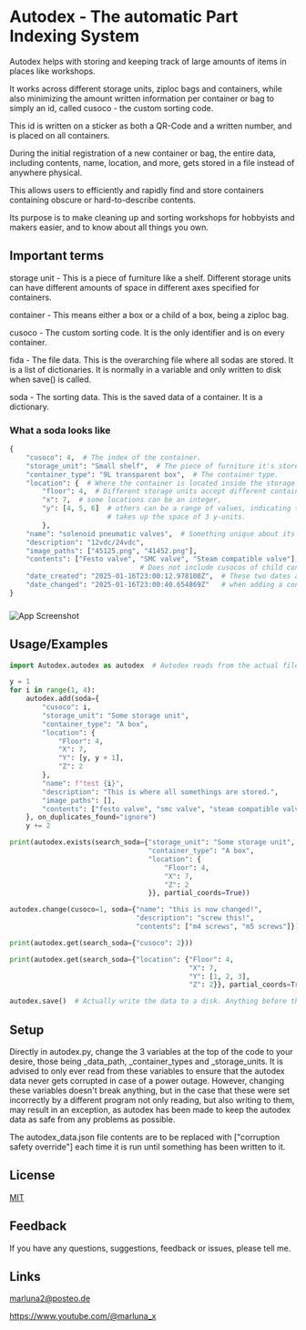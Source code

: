 
# Autodex - The automatic Part Indexing System

Autodex helps with storing and keeping track of large amounts of items in places like workshops.

It works across different storage units, ziploc bags and containers, while also minimizing the amount written information per container or bag to simply an id, called cusoco - the custom sorting code.

This id is written on a sticker as both a QR-Code and a written number, and is placed on all containers.

During the initial registration of a new container or bag, the entire data, including contents, name, location, and more, gets stored in a file instead of anywhere physical.

This allows users to efficiently and rapidly find and store containers containing obscure or hard-to-describe contents.

Its purpose is to make cleaning up and sorting workshops for hobbyists and makers easier, 
and to know about all things you own.

## Important terms

storage unit - This is a piece of furniture like a shelf. Different storage units can have different amounts of space in different axes specified for containers. 

container - This means either a box or a child of a box, being a ziploc bag.

cusoco - The custom sorting code. It is the only identifier and is on every container.

fida - The file data. This is the overarching file where all sodas are stored. It is a list of dictionaries. It is normally in a variable and only written to disk when save() is called.

soda - The sorting data. This is the saved data of a container. It is a dictionary.

### What a soda looks like

```python
{
    "cusoco": 4,  # The index of the container.
    "storage_unit": "Small shelf",  # The piece of furniture it's stored in.
    "container_type": "9L transparent box",  # The container type.
    "location": {  # Where the container is located inside the storage unit.
        "floor": 4,  # Different storage units accept different container types,
        "x": 7,  # some locations can be an integer,
        "y": [4, 5, 6]  # others can be a range of values, indicating that the container
                        # takes up the space of 3 y-units.
        },
    "name": "solenoid pneumatic valves",  # Something unique about its contents.
    "description": "12vdc/24vdc", 
    "image_paths": ["45125.png", "41452.png"],
    "contents": ["Festo valve", "SMC valve", "Steam compatible valve"],
                                # Does not include cusocos of child containers.
    "date_created": "2025-01-16T23:00:12.978108Z",  # These two dates are not needed 
    "date_changed": "2025-01-16T23:00:40.654869Z"   # when adding a container.
}
```

###

![App Screenshot](https://i.ibb.co/Lz4DKvbr/Page1-2.png)
## Usage/Examples

``` python
import Autodex.autodex as autodex  # Autodex reads from the actual file and checks it for any problems.

y = 1
for i in range(1, 4):
    autodex.add(soda={
        "cusoco": i,
        "storage_unit": "Some storage unit",
        "container_type": "A box",
        "location": {
            "Floor": 4,
            "X": 7,
            "Y": [y, y + 1],
            "Z": 2
        },
        "name": f"test {i}",
        "description": "This is where all somethings are stored.",
        "image_paths": [],
        "contents": ["festo valve", "smc valve", "steam compatible valve"]
    }, on_duplicates_found="ignore")
    y += 2

print(autodex.exists(search_soda={"storage_unit": "Some storage unit",
                                  "container_type": "A box",
                                  "location": {
                                      "Floor": 4,
                                      "X": 7,
                                      "Z": 2
                                  }}, partial_coords=True))

autodex.change(cusoco=1, soda={"name": "this is now changed!",
                               "description": "screw this!",
                               "contents": ["m4 screws", "m5 screws"]})

print(autodex.get(search_soda={"cusoco": 2}))

print(autodex.get(search_soda={"location": {"Floor": 4,
                                            "X": 7,
                                            "Y": [1, 2, 3],
                                            "Z": 2}}, partial_coords=True))

autodex.save()  # Actually write the data to a disk. Anything before this only gets written to a variable and will be lost in a power outage or crash.
```

## Setup

Directly in autodex.py, change the 3 variables at the top of the code to your desire, those being _data_path, _container_types and _storage_units.
It is advised to only ever read from these variables to ensure that the autodex data never gets corrupted in case of a power outage.
However, changing these variables doesn't break anything, but in the case that these were set incorrectly by a different program not only reading, but also writing to them, may result in an exception, as autodex has been made to keep the autodex data as safe from any problems as possible.

The autodex_data.json file contents are to be replaced with ["corruption safety override"] each time it is run until something has been written to it.
## License

[MIT](https://choosealicense.com/licenses/mit/)


## Feedback

If you have any questions, suggestions, feedback or issues, please tell me.


## Links

marluna2@posteo.de

https://www.youtube.com/@marluna_x


